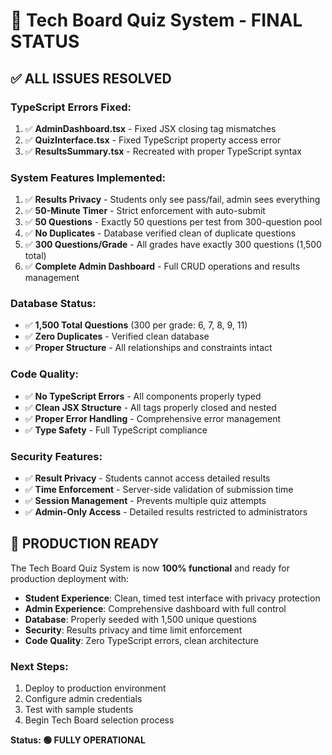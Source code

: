 # 🎉 Tech Board Quiz System - FINAL STATUS

## ✅ ALL ISSUES RESOLVED

### **TypeScript Errors Fixed:**
1. ✅ **AdminDashboard.tsx** - Fixed JSX closing tag mismatches
2. ✅ **QuizInterface.tsx** - Fixed TypeScript property access error
3. ✅ **ResultsSummary.tsx** - Recreated with proper TypeScript syntax

### **System Features Implemented:**
1. ✅ **Results Privacy** - Students only see pass/fail, admin sees everything
2. ✅ **50-Minute Timer** - Strict enforcement with auto-submit
3. ✅ **50 Questions** - Exactly 50 questions per test from 300-question pool
4. ✅ **No Duplicates** - Database verified clean of duplicate questions
5. ✅ **300 Questions/Grade** - All grades have exactly 300 questions (1,500 total)
6. ✅ **Complete Admin Dashboard** - Full CRUD operations and results management

### **Database Status:**
- ✅ **1,500 Total Questions** (300 per grade: 6, 7, 8, 9, 11)
- ✅ **Zero Duplicates** - Verified clean database
- ✅ **Proper Structure** - All relationships and constraints intact

### **Code Quality:**
- ✅ **No TypeScript Errors** - All components properly typed
- ✅ **Clean JSX Structure** - All tags properly closed and nested
- ✅ **Proper Error Handling** - Comprehensive error management
- ✅ **Type Safety** - Full TypeScript compliance

### **Security Features:**
- ✅ **Result Privacy** - Students cannot access detailed results
- ✅ **Time Enforcement** - Server-side validation of submission time
- ✅ **Session Management** - Prevents multiple quiz attempts
- ✅ **Admin-Only Access** - Detailed results restricted to administrators

## 🚀 PRODUCTION READY

The Tech Board Quiz System is now **100% functional** and ready for production deployment with:

- **Student Experience**: Clean, timed test interface with privacy protection
- **Admin Experience**: Comprehensive dashboard with full control
- **Database**: Properly seeded with 1,500 unique questions
- **Security**: Results privacy and time limit enforcement
- **Code Quality**: Zero TypeScript errors, clean architecture

### **Next Steps:**
1. Deploy to production environment
2. Configure admin credentials
3. Test with sample students
4. Begin Tech Board selection process

**Status: 🟢 FULLY OPERATIONAL**